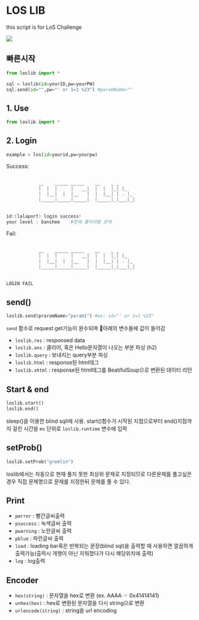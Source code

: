 # LOS LIB

this script is for LoS Challenge

![](https://tva1.sinaimg.cn/large/006tNbRwgy1gatqc2yecwj30rs0c8q3g.jpg)





## 빠른시작

```python
from loslib import *

sql = loslib(id=yourID,pw=yourPW)
sql.send(id="",pw="' or 1=1 %23") #paramName=""
```



## 1. Use

```python
from loslib import *
```



## 2. Login

```python
example = los(id=yourid,pw=yourpw)
```

Success:

```powershell
                                                
            __    _____ _____    __    _ _     
            |  |  |     |   __|  |  |  |_| |_   
            |  |__|  |  |__   |  |  |__| | . |_ 
            |_____|_____|_____|  |_____|_|___|_|
                                                
        
id:(lalaport) login success!
your level : banshee	#현재 풀어야할 문제
```

Fail:

```powershell
                                                
            __    _____ _____    __    _ _     
            |  |  |     |   __|  |  |  |_| |_   
            |  |__|  |  |__   |  |  |__| | . |_ 
            |_____|_____|_____|  |_____|_|___|_|
                                                
        
LOGIN FAIL
```



## send()

```python
loslib.send(praramName="param1") #ex: id="' or 1=1 %23"
```

`send` 함수로 request get기능이 완수되며 아래의 변수들에 값이 들어감

- `loslib.res` : responsed data
- `loslib.ans` : 클리어, 혹은 Hello문자열이 나오는 부분 파싱 (h2)
- `loslib.query` : 보내지는 query부분 파싱
- `loslib.html` : response된 html태그
- `loslib.shtml` : response된 html태그를 BeatifulSoup으로 변환된 데이터 리턴



## Start & end

```python
loslib.start()
loslib.end()
```

sleep()을 이용한 blind sqli에 사용. start()함수가 시작된 지점으로부터 end()지점까지 걸린 시간을 `ms` 단위로 `loslib.runtime` 변수에 입력



## setProb()

```python
loslib.setProb("gremlin")
```

loslib에서는 자동으로 현재 풀지 못한 최상위 문제로 지정되므로 다른문제를 풀고싶은 경우 직접 문제명으로 문제를 지정한뒤 문제를 풀 수 있다.



## Print

- `perror` : 빨간글씨출력
- `psuccess` : 녹색글씨 출력
- `pwarning` : 노란글씨 출력
- `pblue` : 파란글씨 출력
- `load` : loading bar혹은 반복되는 문장(blind sql)을 출력할 때 사용하면 깔끔하게 출력가능(출력시 개행이 아닌 지워졌다가 다시 해당위치에 출력)
- `log` : log출력



## Encoder

- `hex(string)` : 문자열을 hex로 변환 (ex. AAAA ☞ 0x41414141)
- `unhex(hex)` : hex로 변환된 문자열을 다시 string으로 변환
- `urlencode(string)` : string을 url encoding